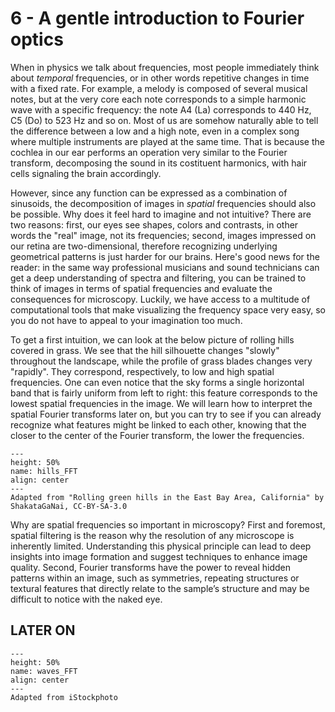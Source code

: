 # 6 - A gentle introduction to Fourier optics

When in physics we talk about frequencies, most people immediately think about _temporal_ frequencies, or in other words repetitive changes in time with a fixed rate. For example, a melody is composed of several musical notes, but at the very core each note corresponds to a simple harmonic wave with a specific frequency: the note A4 (La) corresponds to 440 Hz, C5 (Do) to 523 Hz and so on. Most of us are somehow naturally able to tell the difference between a low and a high note, even in a complex song where multiple instruments are played at the same time. That is because the cochlea in our ear performs an operation very similar to the Fourier transform, decomposing the sound in its costituent harmonics, with hair cells signaling the brain accordingly.

However, since any function can be expressed as a combination of sinusoids, the decomposition of images in _spatial_ frequencies should also be possible. Why does it feel hard to imagine and not intuitive? There are two reasons: first, our eyes see shapes, colors and contrasts, in other words the "real" image, not its frequencies; second, images impressed on our retina are two-dimensional, therefore recognizing underlying geometrical patterns is just harder for our brains. Here's good news for the reader: in the same way professional musicians and sound technicians can get a deep understanding of spectra and filtering, you can be trained to think of images in terms of spatial frequencies and evaluate the consequences for microscopy. Luckily, we have access to a multitude of computational tools that make visualizing the frequency space very easy, so you do not have to appeal to your imagination too much.

To get a first intuition, we can look at the below picture of rolling hills covered in grass. We see that the hill silhouette changes "slowly" throughout the landscape, while the profile of grass blades changes very "rapidly". They correspond, respectively, to low and high spatial frequencies. One can even notice that the sky forms a single horizontal band that is fairly uniform from left to right: this feature corresponds to the lowest spatial frequencies in the image. We will learn how to interpret the spatial Fourier transforms later on, but you can try to see if you can already recognize what features might be linked to each other, knowing that the closer to the center of the Fourier transform, the lower the frequencies.

```{figure} ../figures/hills_FFT.png
---
height: 50%
name: hills_FFT
align: center
---
Adapted from "Rolling green hills in the East Bay Area, California" by ShakataGaNai, CC-BY-SA-3.0
```

Why are spatial frequencies so important in microscopy? First and foremost, spatial filtering is the reason why the resolution of any microscope is inherently limited. Understanding this physical principle can lead to deep insights into image formation and suggest techniques to enhance image quality. Second, Fourier transforms have the power to reveal hidden patterns within an image, such as symmetries, repeating structures or textural features that directly relate to the sample’s structure and may be difficult to notice with the naked eye.







LATER ON
---

```{figure} ../figures/waves_FFT.png
---
height: 50%
name: waves_FFT
align: center
---
Adapted from iStockphoto
```
